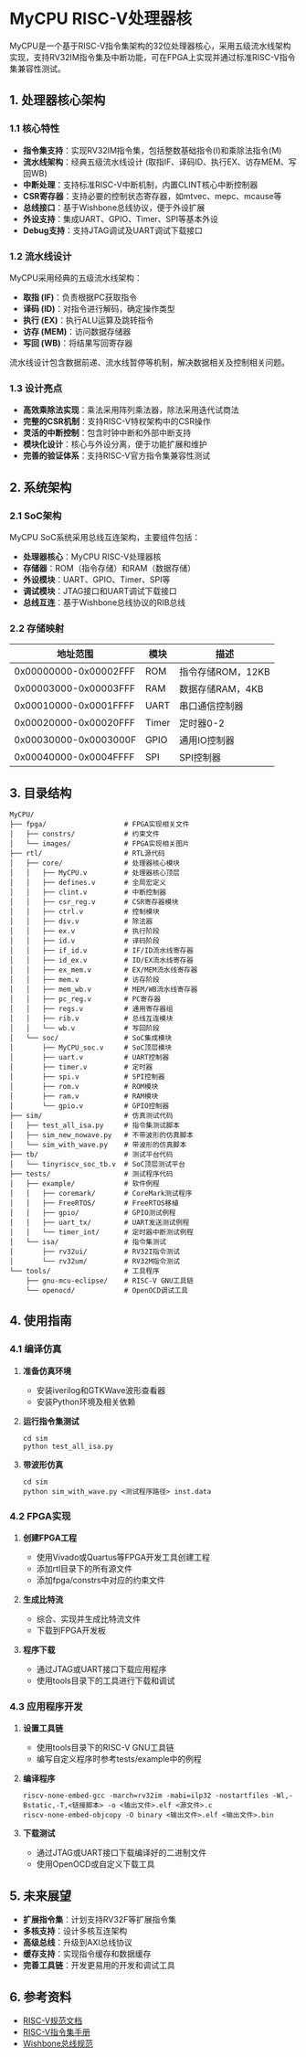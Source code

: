 # MyCPU RISC-V处理器核

MyCPU是一个基于RISC-V指令集架构的32位处理器核心，采用五级流水线架构实现，支持RV32IM指令集及中断功能，可在FPGA上实现并通过标准RISC-V指令集兼容性测试。

## 1. 处理器核心架构

### 1.1 核心特性

- **指令集支持**：实现RV32IM指令集，包括整数基础指令(I)和乘除法指令(M)
- **流水线架构**：经典五级流水线设计 (取指IF、译码ID、执行EX、访存MEM、写回WB)
- **中断处理**：支持标准RISC-V中断机制，内置CLINT核心中断控制器
- **CSR寄存器**：支持必要的控制状态寄存器，如mtvec、mepc、mcause等
- **总线接口**：基于Wishbone总线协议，便于外设扩展
- **外设支持**：集成UART、GPIO、Timer、SPI等基本外设
- **Debug支持**：支持JTAG调试及UART调试下载接口

### 1.2 流水线设计

MyCPU采用经典的五级流水线架构：

- **取指 (IF)**：负责根据PC获取指令
- **译码 (ID)**：对指令进行解码，确定操作类型
- **执行 (EX)**：执行ALU运算及跳转指令
- **访存 (MEM)**：访问数据存储器
- **写回 (WB)**：将结果写回寄存器

流水线设计包含数据前递、流水线暂停等机制，解决数据相关及控制相关问题。

### 1.3 设计亮点

- **高效乘除法实现**：乘法采用阵列乘法器，除法采用迭代试商法
- **完整的CSR机制**：支持RISC-V特权架构中的CSR操作
- **灵活的中断控制**：包含时钟中断和外部中断支持
- **模块化设计**：核心与外设分离，便于功能扩展和维护
- **完善的验证体系**：支持RISC-V官方指令集兼容性测试

## 2. 系统架构

### 2.1 SoC架构

MyCPU SoC系统采用总线互连架构，主要组件包括：

- **处理器核心**：MyCPU RISC-V处理器核
- **存储器**：ROM（指令存储）和RAM（数据存储）
- **外设模块**：UART、GPIO、Timer、SPI等
- **调试模块**：JTAG接口和UART调试下载接口
- **总线互连**：基于Wishbone总线协议的RIB总线

### 2.2 存储映射

| 地址范围           | 模块           | 描述                 |
|-------------------|---------------|---------------------|
| 0x00000000-0x00002FFF | ROM         | 指令存储ROM，12KB     |
| 0x00003000-0x00003FFF | RAM         | 数据存储RAM，4KB      |
| 0x00010000-0x0001FFFF | UART        | 串口通信控制器         |
| 0x00020000-0x00020FFF | Timer       | 定时器0-2            |
| 0x00030000-0x0003000F | GPIO        | 通用IO控制器          |
| 0x00040000-0x0004FFFF | SPI         | SPI控制器            |

## 3. 目录结构

```
MyCPU/
├── fpga/                   # FPGA实现相关文件
│   ├── constrs/            # 约束文件
│   └── images/             # FPGA实现相关图片
├── rtl/                    # RTL源代码
│   ├── core/               # 处理器核心模块
│   │   ├── MyCPU.v         # 处理器核心顶层
│   │   ├── defines.v       # 全局宏定义
│   │   ├── clint.v         # 中断控制器
│   │   ├── csr_reg.v       # CSR寄存器模块
│   │   ├── ctrl.v          # 控制模块
│   │   ├── div.v           # 除法器
│   │   ├── ex.v            # 执行阶段
│   │   ├── id.v            # 译码阶段
│   │   ├── if_id.v         # IF/ID流水线寄存器
│   │   ├── id_ex.v         # ID/EX流水线寄存器
│   │   ├── ex_mem.v        # EX/MEM流水线寄存器
│   │   ├── mem.v           # 访存阶段
│   │   ├── mem_wb.v        # MEM/WB流水线寄存器
│   │   ├── pc_reg.v        # PC寄存器
│   │   ├── regs.v          # 通用寄存器组
│   │   ├── rib.v           # 总线互连模块
│   │   └── wb.v            # 写回阶段
│   └── soc/                # SoC集成模块
│       ├── MyCPU_soc.v     # SoC顶层模块
│       ├── uart.v          # UART控制器
│       ├── timer.v         # 定时器
│       ├── spi.v           # SPI控制器
│       ├── rom.v           # ROM模块
│       ├── ram.v           # RAM模块
│       └── gpio.v          # GPIO控制器
├── sim/                    # 仿真测试代码
│   ├── test_all_isa.py     # 指令集测试脚本
│   ├── sim_new_nowave.py   # 不带波形的仿真脚本
│   └── sim_with_wave.py    # 带波形的仿真脚本
├── tb/                     # 测试平台代码
│   └── tinyriscv_soc_tb.v  # SoC顶层测试平台
├── tests/                  # 测试程序代码
│   ├── example/            # 软件例程
│   │   ├── coremark/       # CoreMark测试程序
│   │   ├── FreeRTOS/       # FreeRTOS移植
│   │   ├── gpio/           # GPIO测试例程
│   │   ├── uart_tx/        # UART发送测试例程
│   │   └── timer_int/      # 定时器中断测试例程
│   └── isa/                # 指令集测试
│       ├── rv32ui/         # RV32I指令测试
│       └── rv32um/         # RV32M指令测试
└── tools/                  # 工具程序
    ├── gnu-mcu-eclipse/    # RISC-V GNU工具链
    └── openocd/            # OpenOCD调试工具
```

## 4. 使用指南

### 4.1 编译仿真

1. **准备仿真环境**
   - 安装iverilog和GTKWave波形查看器
   - 安装Python环境及相关依赖

2. **运行指令集测试**
   ```
   cd sim
   python test_all_isa.py
   ```

3. **带波形仿真**
   ```
   cd sim
   python sim_with_wave.py <测试程序路径> inst.data
   ```

### 4.2 FPGA实现

1. **创建FPGA工程**
   - 使用Vivado或Quartus等FPGA开发工具创建工程
   - 添加rtl目录下的所有源文件
   - 添加fpga/constrs中对应的约束文件

2. **生成比特流**
   - 综合、实现并生成比特流文件
   - 下载到FPGA开发板

3. **程序下载**
   - 通过JTAG或UART接口下载应用程序
   - 使用tools目录下的工具进行下载和调试

### 4.3 应用程序开发

1. **设置工具链**
   - 使用tools目录下的RISC-V GNU工具链
   - 编写自定义程序时参考tests/example中的例程

2. **编译程序**
   ```
   riscv-none-embed-gcc -march=rv32im -mabi=ilp32 -nostartfiles -Wl,-Bstatic,-T,<链接脚本> -o <输出文件>.elf <源文件>.c
   riscv-none-embed-objcopy -O binary <输出文件>.elf <输出文件>.bin
   ```

3. **下载测试**
   - 通过JTAG或UART接口下载编译好的二进制文件
   - 使用OpenOCD或自定义下载工具

## 5. 未来展望

- **扩展指令集**：计划支持RV32F等扩展指令集
- **多核支持**：设计多核互连架构
- **高级总线**：升级到AXI总线协议
- **缓存支持**：实现指令缓存和数据缓存
- **完善工具链**：开发更易用的开发和调试工具

## 6. 参考资料

- [RISC-V规范文档](https://riscv.org/specifications/)
- [RISC-V指令集手册](https://riscv.org/technical/specifications/)
- [Wishbone总线规范](https://wishbone-interconnect.readthedocs.io/) 